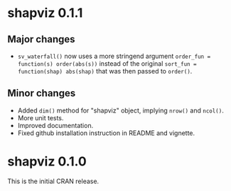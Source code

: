 # shapviz 0.1.1

## Major changes

- `sv_waterfall()` now uses a more stringend argument `order_fun = function(s) order(abs(s))` instead of the original `sort_fun = function(shap) abs(shap)` that was then passed to `order()`.

## Minor changes

- Added `dim()` method for "shapviz" object, implying `nrow()` and `ncol()`.
- More unit tests.
- Improved documentation.
- Fixed github installation instruction in README and vignette.

# shapviz 0.1.0

This is the initial CRAN release.

